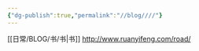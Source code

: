 ```yaml
---
{"dg-publish":true,"permalink":"//blog////"}
---
```



[[日常/BLOG/书/书\|书]]
http://www.ruanyifeng.com/road/